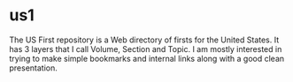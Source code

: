 # us1
The US First repository is a Web directory of firsts for the United States. It has 3 layers that I call Volume, Section and Topic.
I am mostly interested in trying to make simple bookmarks and internal links along with a good clean presentation.

